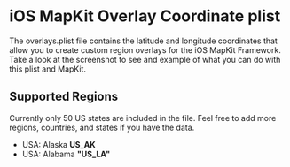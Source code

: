 iOS MapKit Overlay Coordinate plist
===================================

The overlays.plist file contains the latitude and longitude coordinates that allow you to
create custom region overlays for the iOS MapKit Framework. 
Take a look at the screenshot to see and example of what you can do with this plist and MapKit.

Supported Regions
-----------------
Currently only 50 US states are included in the file. Feel free to add more regions, countries,
and states if you have the data. 

-	USA: Alaska **US_AK**
-	USA: Alabama **"US_LA"**